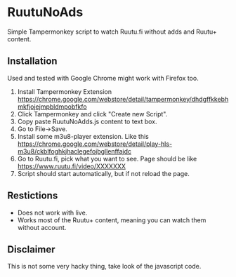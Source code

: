 # RuutuNoAds

Simple Tampermonkey script to watch Ruutu.fi without adds and Ruutu+ content.

## Installation

Used and tested with Google Chrome might work with Firefox too.

1. Install Tampermonkey Extension https://chrome.google.com/webstore/detail/tampermonkey/dhdgffkkebhmkfjojejmpbldmpobfkfo
2. Click Tampermonkey and click "Create new Script".
3. Copy paste RuutuNoAdds.js content to text box.
4. Go to File->Save.
5. Install some m3u8-player extension. Like this https://chrome.google.com/webstore/detail/play-hls-m3u8/ckblfoghkjhaclegefojbgllenffajdc
6. Go to Ruutu.fi, pick what you want to see. Page should be like https://www.ruutu.fi/video/XXXXXXX
7. Script should start automatically, but if not reload the page.

## Restictions

- Does not work with live.
- Works most of the Ruutu+ content, meaning you can watch them without account.


## Disclaimer

This is not some very hacky thing, take look of the javascript code.
